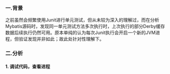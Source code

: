 ### 一.背景
之前虽然会频繁使用Junit进行单元测试，但从未较为深入的理解过，而在分析Mybatis源码时，发现同一单元测试方法多次执行时，上次执行的部分Derby缓存数据后续执行仍然可用。原本单纯的认为每次Junit执行会开启一个新的JVM进程，但验证发现并非如此；故此处针对性理解下。

### 二.分析
#### 1. 调试代码，查看进程
